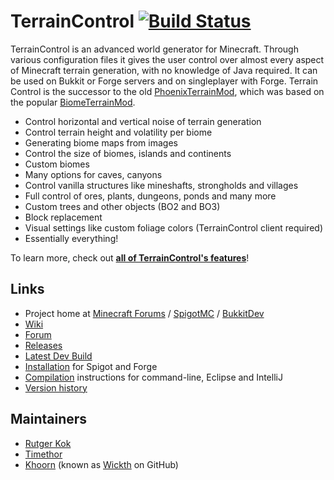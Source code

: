 TerrainControl [![Build Status](https://travis-ci.org/AlmuraDev/TerrainControl.svg?branch=master)](https://travis-ci.org/AlmuraDev/TerrainControl)
=============

TerrainControl is an advanced world generator for Minecraft. Through various configuration files it gives the user control over almost every aspect of Minecraft terrain generation, with no knowledge of Java required. It can be used on Bukkit or Forge servers and on singleplayer with Forge. Terrain Control is the successor to the old <a href="http://www.minecraftforum.net/topic/313991-phoenixterrainmod/">PhoenixTerrainMod</a>, which was based on the popular <a href="http://www.minecraftforum.net/topic/71565-biomemod/">BiomeTerrainMod</a>. 

<ul>
<li>Control horizontal and vertical noise of terrain generation</li>
<li>Control terrain height and volatility per biome</li>
<li>Generating biome maps from images</li>
<li>Control the size of biomes, islands and continents</li>
<li>Custom biomes</li>
<li>Many options for caves, canyons</li>
<li>Control vanilla structures like mineshafts, strongholds and villages</li>
<li>Full control of ores, plants, dungeons, ponds and many more</li>
<li>Custom trees and other objects (BO2 and BO3)</li>
<li>Block replacement</li>
<li>Visual settings like custom foliage colors (TerrainControl client required)</li>
<li>Essentially everything!</li>
</ul>
To learn more, check out <a href="https://github.com/MCTCP/TerrainControl/wiki/Features"><strong>all of TerrainControl's features</strong></a>!

## Links
* Project home at [Minecraft Forums](http://www.minecraftforum.net/forums/mapping-and-modding/minecraft-mods/2554291-terraincontrol-advanced-world-generator) / [SpigotMC](https://www.spigotmc.org/resources/terraincontrol.2214/) / [BukkitDev](http://dev.bukkit.org/bukkit-plugins/terrain-control/)
* [Wiki](https://github.com/MCTCP/TerrainControl/wiki/)
* [Forum](http://forum.mctcp.com/)
* [Releases](https://github.com/MCTCP/TerrainControl/releases)
* [Latest Dev Build](http://build.mctcp.com/job/TerrainControl%20-%20Master%20-%20Gradle/default/lastStableBuild/)
* [Installation](https://github.com/MCTCP/TerrainControl/wiki/Installation-instructions) for Spigot and Forge
* [Compilation](./COMPILING.md) instructions for command-line, Eclipse and IntelliJ
* [Version history](https://github.com/MCTCP/TerrainControl/wiki/Version-history)

## Maintainers
* <a href="https://github.com/rutgerkok">Rutger Kok</a>
* <a href="https://github.com/Timethor">Timethor</a>
* <a href="http://dev.bukkit.org/profiles/Khoorn/">Khoorn</a> (known as <a href="https://github.com/Wickth">Wickth</a> on GitHub)
